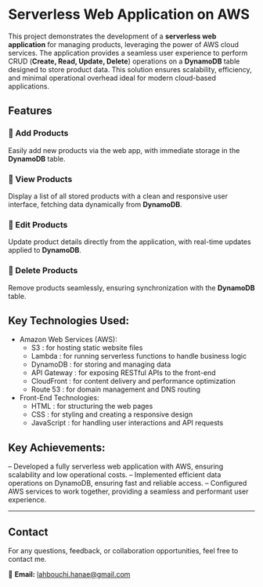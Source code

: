 # Serverless Web Application on AWS

This project demonstrates the development of a **serverless web application** for managing products, leveraging the power of AWS cloud services. The application provides a seamless user experience to perform CRUD (**Create, Read, Update, Delete**) operations on a **DynamoDB** table designed to store product data. This solution ensures scalability, efficiency, and minimal operational overhead ideal for modern cloud-based applications.



## Features

### 🔹 Add Products  
Easily add new products via the web app, with immediate storage in the **DynamoDB** table.

### 🔹 View Products  
Display a list of all stored products with a clean and responsive user interface, fetching data dynamically from **DynamoDB**.

### 🔹 Edit Products  
Update product details directly from the application, with real-time updates applied to **DynamoDB**.

### 🔹 Delete Products  
Remove products seamlessly, ensuring synchronization with the **DynamoDB** table.



## Key Technologies Used:

- Amazon Web Services (AWS):
  - S3 : for hosting static website files
  - Lambda : for running serverless functions to handle business logic
  - DynamoDB : for storing and managing data
  - API Gateway : for exposing RESTful APIs to the front-end
  - CloudFront : for content delivery and performance optimization
  - Route 53 : for domain management and DNS routing
- Front-End Technologies:
  - HTML : for structuring the web pages
  - CSS : for styling and creating a responsive design
  - JavaScript : for handling user interactions and API requests



## Key Achievements:

– Developed a fully serverless web application with AWS, ensuring scalability and low operational costs.
– Implemented efficient data operations on DynamoDB, ensuring fast and reliable access.
– Configured AWS services to work together, providing a seamless and performant user experience.

---

## Contact 

For any questions, feedback, or collaboration opportunities, feel free to contact me.

📧 **Email:** [lahbouchi.hanae@gmail.com](mailto:lahbouchi.hanae@gmail.com)
